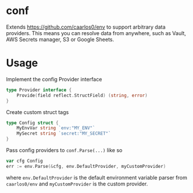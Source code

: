 # conf

Extends https://github.com/caarlos0/env to support arbitrary data providers. This means you can resolve data from anywhere, such as Vault, AWS Secrets manager, S3 or Google Sheets.

# Usage

Implement the config Provider interface

```go
type Provider interface {
	Provide(field reflect.StructField) (string, error)
}
```

Create custom struct tags

```go
type Config struct {
	MyEnvVar string `env:"MY_ENV"`
	MySecret string `secret:"MY_SECRET"`
}
```

Pass config providers to `conf.Parse(...)` like so

```go
var cfg Config
err := env.Parse(&cfg, env.DefaultProvider, myCustomProvider)
```

where `env.DefaultProvider` is the default environment variable parser from `caarlos0/env` and `myCustomProvider` is the custom provider.
